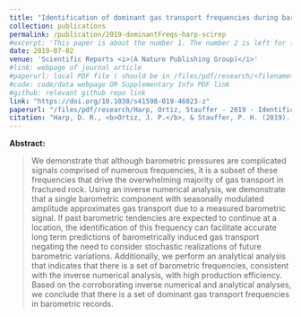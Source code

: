 ```yaml
---
title: "Identification of dominant gas transport frequencies during barometric pumping of fractured rock" 
collection: publications
permalink: /publication/2019-dominantFreqs-harp-scirep
#excerpt: 'This paper is about the number 1. The number 2 is left for future work.'
date: 2019-07-02 
venue: 'Scientific Reports <i>(A Nature Publishing Group)</i>'
#link: webpage of journal article
#paperurl: local PDF file ( should be in /files/pdf/research/<filename>.pdf )
#code: code/data webpage OR Supplementary Info PDF link
#github: relevant github repo link
link: "https://doi.org/10.1038/s41598-019-46023-z" 
paperurl: "/files/pdf/research/Harp, Ortiz, Stauffer - 2019 - Identification of dominant gas transport frequencies during barometric pumping of fractured rock.pdf"
citation: "Harp, D. R., <b>Ortiz, J. P.</b>, & Stauffer, P. H. (2019). Identification of dominant gas transport frequencies during barometric pumping of fractured rock. <i>Scientific Reports</i>, 9(1), 1-9."
---
```

<!-- This paper is about the number 1. The number 2 is left for future work. -->

<!-- [Download paper here](https://www.nature.com/articles/s41598-019-46023-z#:~:text=it%20as%20inappropriate.-,Download%20PDF,-Sections) -->

**Abstract:**
> We demonstrate that although barometric pressures are complicated signals comprised of numerous frequencies, it is a subset of these frequencies that drive the overwhelming majority of gas transport in fractured rock. Using an inverse numerical analysis, we demonstrate that a single barometric component with seasonally modulated amplitude approximates gas transport due to a measured barometric signal. If past barometric tendencies are expected to continue at a location, the identification of this frequency can facilitate accurate long term predictions of barometrically induced gas transport negating the need to consider stochastic realizations of future barometric variations. Additionally, we perform an analytical analysis that indicates that there is a set of barometric frequencies, consistent with the inverse numerical analysis, with high production efficiency. Based on the corroborating inverse numerical and analytical analyses, we conclude that there is a set of dominant gas transport frequencies in barometric records.




